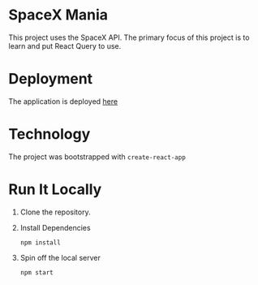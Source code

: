 # SpaceX Mania

This project uses the SpaceX API. The primary focus of this project is to learn and put React Query to use.

# Deployment

The application is deployed [here](https://spacex-mania.vercel.app/)

# Technology

The project was bootstrapped with ```create-react-app```

# Run It Locally

1. Clone the repository.

2. Install Dependencies

      ```npm install```

3. Spin off the local server

      ```npm start```